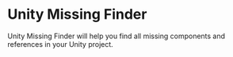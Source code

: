 # Unity Missing Finder

Unity Missing Finder will help you find all missing components and references in your Unity project.

